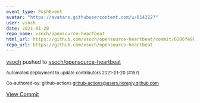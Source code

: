 ```yaml
---
event_type: PushEvent
avatar: "https://avatars.githubusercontent.com/u/814322?"
user: vsoch
date: 2021-01-20
repo_name: vsoch/opensource-heartbeat
html_url: https://github.com/vsoch/opensource-heartbeat/commit/0206fe9bf90864c4c4594d1fd464652a1a971609
repo_url: https://github.com/vsoch/opensource-heartbeat
---
```


<a href='https://github.com/vsoch' target='_blank'>vsoch</a> pushed to <a href='https://github.com/vsoch/opensource-heartbeat' target='_blank'>vsoch/opensource-heartbeat</a>

<small>Automated deployment to update contributors 2021-01-20 (#157)

Co-authored-by: github-actions <github-actions@users.noreply.github.com></small>

<a href='https://github.com/vsoch/opensource-heartbeat/commit/0206fe9bf90864c4c4594d1fd464652a1a971609' target='_blank'>View Commit</a>